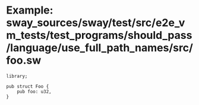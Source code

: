# Example: sway_sources/sway/test/src/e2e_vm_tests/test_programs/should_pass/language/use_full_path_names/src/foo.sw

```sway
library;

pub struct Foo {
    pub foo: u32,
}

```
